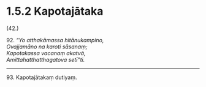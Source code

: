 

# 1.5.2 Kapotajātaka




(42.)

92\. _“Yo atthakāmassa hitānukampino,_  
_Ovajjamāno na karoti sāsanaṃ;_  
_Kapotakassa vacanaṃ akatvā,_  
_Amittahatthatthagatova setī”ti._  


---

93\. Kapotajātakaṃ dutiyaṃ.





